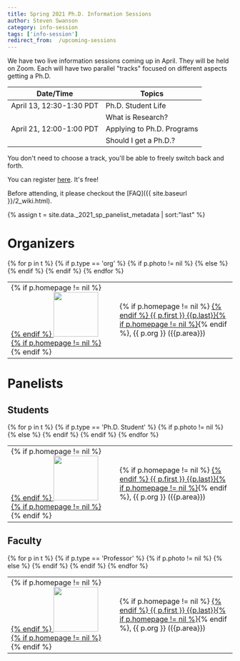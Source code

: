 ```yaml
---
title: Spring 2021 Ph.D. Information Sessions
author: Steven Swanson
category: info-session
tags: ['info-session']
redirect_from:  /upcoming-sessions
---
```


We have two live information sessions coming up in April.  They will be held on
Zoom.  Each will have two parallel "tracks" focused on different aspects
getting a Ph.D.

| Date/Time                | Topics                     |
|--------------------------|----------------------------|
| April 13, 12:30-1:30 PDT | Ph.D. Student Life         |
|                          | What is Research?          |
| April 21, 12:00-1:00 PDT | Applying to Ph.D. Programs |
|                          | Should I get a Ph.D.?      |

You don't need to choose a track, you'll be able to freely switch back and
forth.

You can register [here]().  It's free!


Before attending, it please checkout the [FAQ]({{ site.baseurl }}/2_wiki.html).

{% assign t = site.data._2021_sp_panelist_metadata | sort:"last" %}

# Organizers

<table>
{% for p in t %}
{% if p.type == 'org' %}
<tr>
{% if p.photo != nil %}
<td>
{% if p.homepage != nil %}
<a href="{{p.homepage}}">
{% endif %}
<img src="{{p.photo}}" style="width: 100px"/>
{% if p.homepage != nil %}
</a>
{% endif %}
</td>
{% else %}
<td></td>
{% endif %}
<td>
{% if p.homepage != nil %}
<a href="{{p.homepage}}">
{% endif %}
{{ p.first }} {{p.last}}{% if p.homepage != nil %}</a>{% endif %}, {{ p.org }} ({{p.area}})</td>
</tr>
{% endif %}
{% endfor %}
</table>


# Panelists

## Students

<table>
{% for p in t %}
{% if p.type == 'Ph.D. Student' %}
<tr>
{% if p.photo != nil %}
<td>
{% if p.homepage != nil %}
<a href="{{p.homepage}}">
{% endif %}
<img src="{{p.photo}}" style="width: 100px"/>
{% if p.homepage != nil %}
</a>
{% endif %}
</td>
{% else %}
<td></td>
{% endif %}
<td>
{% if p.homepage != nil %}
<a href="{{p.homepage}}">
{% endif %}
{{ p.first }} {{p.last}}{% if p.homepage != nil %}</a>{% endif %}, {{ p.org }} ({{p.area}})</td>
</tr>
{% endif %}
{% endfor %}
</table>




## Faculty

<table>
{% for p in t %}
{% if p.type == 'Professor' %}
<tr>
{% if p.photo != nil %}
<td>
{% if p.homepage != nil %}
<a href="{{p.homepage}}">
{% endif %}
<img src="{{p.photo}}" style="width: 100px"/>
{% if p.homepage != nil %}
</a>
{% endif %}
</td>
{% else %}
<td></td>
{% endif %}
<td>
{% if p.homepage != nil %}
<a href="{{p.homepage}}">
{% endif %}
{{ p.first }} {{p.last}}{% if p.homepage != nil %}</a>{% endif %}, {{ p.org }} ({{p.area}})</td>
</tr>
{% endif %}
{% endfor %}
</table>


